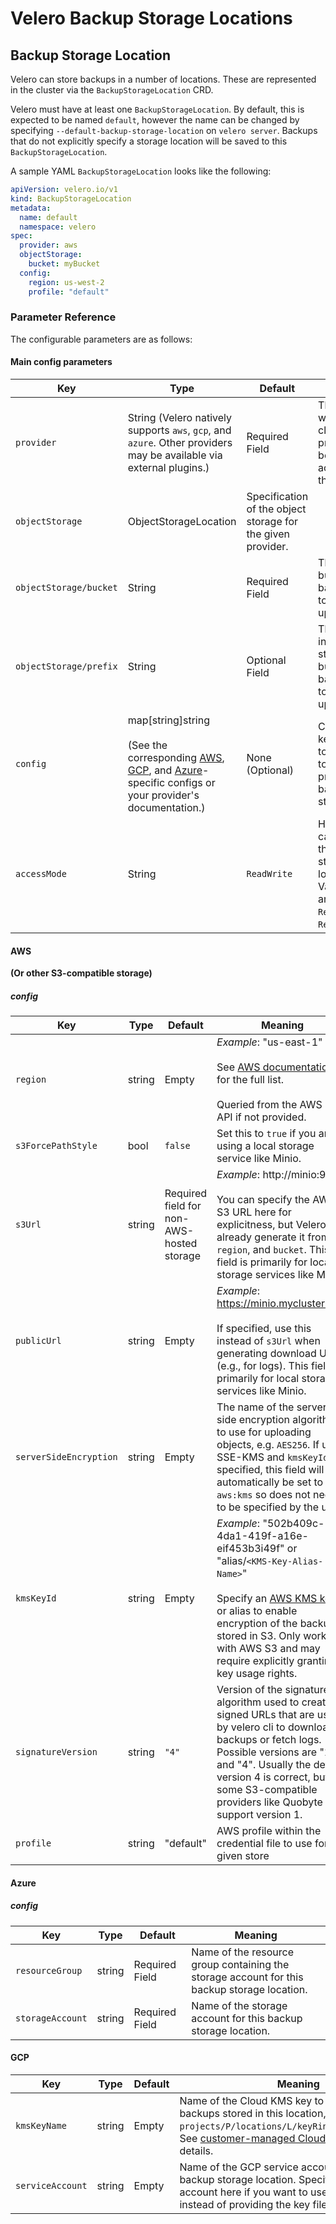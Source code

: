 # Velero Backup Storage Locations

## Backup Storage Location

Velero can store backups in a number of locations. These are represented in the cluster via the `BackupStorageLocation` CRD.

Velero must have at least one `BackupStorageLocation`. By default, this is expected to be named `default`, however the name can be changed by specifying `--default-backup-storage-location` on `velero server`.  Backups that do not explicitly specify a storage location will be saved to this `BackupStorageLocation`.

A sample YAML `BackupStorageLocation` looks like the following:

```yaml
apiVersion: velero.io/v1
kind: BackupStorageLocation
metadata:
  name: default
  namespace: velero
spec:
  provider: aws
  objectStorage:
    bucket: myBucket
  config:
    region: us-west-2
    profile: "default"
```

### Parameter Reference

The configurable parameters are as follows:

#### Main config parameters

| Key | Type | Default | Meaning |
| --- | --- | --- | --- |
| `provider` | String (Velero natively supports `aws`, `gcp`, and `azure`. Other providers may be available via external plugins.)| Required Field | The name for whichever cloud provider will be used to actually store the backups. |
| `objectStorage` | ObjectStorageLocation | Specification of the object storage for the given provider. |
| `objectStorage/bucket` | String | Required Field | The storage bucket where backups are to be uploaded. |
| `objectStorage/prefix` | String | Optional Field | The directory inside a storage bucket where backups are to be uploaded. |
| `config` | map[string]string<br><br>(See the corresponding [AWS][0], [GCP][1], and [Azure][2]-specific configs or your provider's documentation.) | None (Optional) | Configuration keys/values to be passed to the cloud provider for backup storage. |
| `accessMode` | String | `ReadWrite` | How Velero can access the backup storage location. Valid values are `ReadWrite`, `ReadOnly`. |


#### AWS

**(Or other S3-compatible storage)**

##### config

| Key | Type | Default | Meaning |
| --- | --- | --- | --- |
| `region` | string | Empty | *Example*: "us-east-1"<br><br>See [AWS documentation][3] for the full list.<br><br>Queried from the AWS S3 API if not provided. |
| `s3ForcePathStyle` | bool | `false` | Set this to `true` if you are using a local storage service like Minio. |
| `s3Url` | string | Required field for non-AWS-hosted storage| *Example*: http://minio:9000<br><br>You can specify the AWS S3 URL here for explicitness, but Velero can already generate it from `region`, and `bucket`. This field is primarily for local storage services like Minio.|
| `publicUrl` | string | Empty | *Example*: https://minio.mycluster.com<br><br>If specified, use this instead of `s3Url` when generating download URLs (e.g., for logs). This field is primarily for local storage services like Minio.|
| `serverSideEncryption` | string | Empty | The name of the server-side encryption algorithm to use for uploading objects, e.g. `AES256`. If using SSE-KMS and `kmsKeyId` is specified, this field will automatically be set to `aws:kms` so does not need to be specified by the user. | 
| `kmsKeyId` | string | Empty | *Example*: "502b409c-4da1-419f-a16e-eif453b3i49f" or "alias/`<KMS-Key-Alias-Name>`"<br><br>Specify an [AWS KMS key][10] id or alias to enable encryption of the backups stored in S3. Only works with AWS S3 and may require explicitly granting key usage rights.|
| `signatureVersion` | string | `"4"` | Version of the signature algorithm used to create signed URLs that are used by velero cli to download backups or fetch logs. Possible versions are "1" and "4". Usually the default version 4 is correct, but some S3-compatible providers like Quobyte only support version 1.|
| `profile` | string | "default" | AWS profile within the credential file to use for given store |

#### Azure

##### config

| Key | Type | Default | Meaning |
| --- | --- | --- | --- |
| `resourceGroup` | string | Required Field | Name of the resource group containing the storage account for this backup storage location. |
| `storageAccount` | string | Required Field | Name of the storage account for this backup storage location. |

#### GCP

| Key | Type | Default | Meaning |
| --- | --- | --- | --- |
| `kmsKeyName` | string | Empty | Name of the Cloud KMS key to use to encrypt backups stored in this location, in the form `projects/P/locations/L/keyRings/R/cryptoKeys/K`. See [customer-managed Cloud KMS keys](https://cloud.google.com/storage/docs/encryption/using-customer-managed-keys) for details.  |
| `serviceAccount` | string | Empty | Name of the GCP service account to use for this backup storage location. Specify the service account here if you want to use workload identity instead of providing the key file.

[0]: #aws
[1]: #gcp
[2]: #azure
[3]: http://docs.aws.amazon.com/AWSEC2/latest/UserGuide/using-regions-availability-zones.html#concepts-available-regions
[10]: http://docs.aws.amazon.com/kms/latest/developerguide/overview.html
